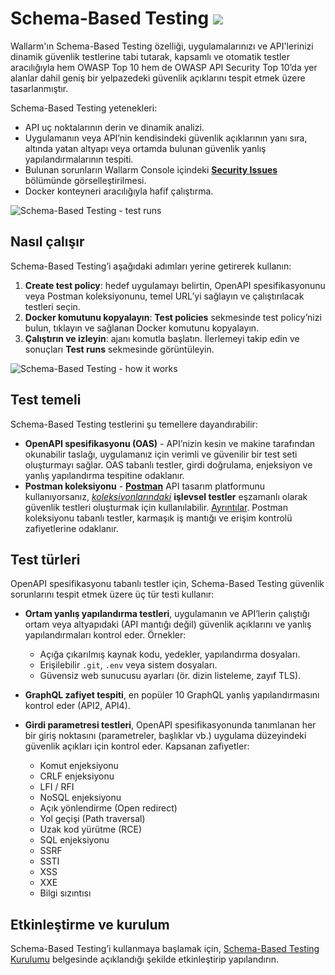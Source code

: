 # Schema-Based Testing <a href="../../../about-wallarm/subscription-plans/#core-subscription-plans"><img src="../../../images/security-testing-tag.svg" style="border: none;"></a>

Wallarm'ın Schema-Based Testing özelliği, uygulamalarınızı ve API'lerinizi dinamik güvenlik testlerine tabi tutarak, kapsamlı ve otomatik testler aracılığıyla hem OWASP Top 10 hem de OWASP API Security Top 10’da yer alanlar dahil geniş bir yelpazedeki güvenlik açıklarını tespit etmek üzere tasarlanmıştır.

Schema-Based Testing yetenekleri:

* API uç noktalarının derin ve dinamik analizi.
* Uygulamanın veya API’nin kendisindeki güvenlik açıklarının yanı sıra, altında yatan altyapı veya ortamda bulunan güvenlik yanlış yapılandırmalarının tespiti.
* Bulunan sorunların Wallarm Console içindeki [**Security Issues**](../../api-attack-surface/security-issues.md) bölümünde görselleştirilmesi.
* Docker konteyneri aracılığıyla hafif çalıştırma.

![Schema-Based Testing - test runs](../../images/vulnerability-detection/sbt-test-runs.png)

## Nasıl çalışır

Schema-Based Testing’i aşağıdaki adımları yerine getirerek kullanın:

1. **Create test policy**: hedef uygulamayı belirtin, OpenAPI spesifikasyonunu veya Postman koleksiyonunu, temel URL’yi sağlayın ve çalıştırılacak testleri seçin.
1. **Docker komutunu kopyalayın**: **Test policies** sekmesinde test policy’nizi bulun, tıklayın ve sağlanan Docker komutunu kopyalayın.
1. **Çalıştırın ve izleyin**: ajanı komutla başlatın. İlerlemeyi takip edin ve sonuçları **Test runs** sekmesinde görüntüleyin.

![Schema-Based Testing - how it works](../../images/vulnerability-detection/sbt-diagram.png)

## Test temeli

Schema-Based Testing testlerini şu temellere dayandırabilir:

* **OpenAPI spesifikasyonu (OAS)** - API’nizin kesin ve makine tarafından okunabilir taslağı, uygulamanız için verimli ve güvenilir bir test seti oluşturmayı sağlar. OAS tabanlı testler, girdi doğrulama, enjeksiyon ve yanlış yapılandırma tespitine odaklanır.
* **Postman koleksiyonu** - [**Postman**](https://www.postman.com/) API tasarım platformunu kullanıyorsanız, [*koleksiyonlarındaki*](https://www.postman.com/product/collections/) **işlevsel testler** eşzamanlı olarak güvenlik testleri oluşturmak için kullanılabilir. [Ayrıntılar](setup.md#postman-collection-based). Postman koleksiyonu tabanlı testler, karmaşık iş mantığı ve erişim kontrolü zafiyetlerine odaklanır.

## Test türleri

OpenAPI spesifikasyonu tabanlı testler için, Schema-Based Testing güvenlik sorunlarını tespit etmek üzere üç tür testi kullanır:

* **Ortam yanlış yapılandırma testleri**, uygulamanın ve API’lerin çalıştığı ortam veya altyapıdaki (API mantığı değil) güvenlik açıklarını ve yanlış yapılandırmaları kontrol eder. Örnekler:

    * Açığa çıkarılmış kaynak kodu, yedekler, yapılandırma dosyaları.
    * Erişilebilir `.git`, `.env` veya sistem dosyaları.
    * Güvensiz web sunucusu ayarları (ör. dizin listeleme, zayıf TLS).

* **GraphQL zafiyet tespiti**, en popüler 10 GraphQL yanlış yapılandırmasını kontrol eder (API2, API4).

* **Girdi parametresi testleri**, OpenAPI spesifikasyonunda tanımlanan her bir giriş noktasını (parametreler, başlıklar vb.) uygulama düzeyindeki güvenlik açıkları için kontrol eder. Kapsanan zafiyetler:

    * Komut enjeksiyonu
    * CRLF enjeksiyonu
    * LFI / RFI
    * NoSQL enjeksiyonu
    * Açık yönlendirme (Open redirect)
    * Yol geçişi (Path traversal)
    * Uzak kod yürütme (RCE)
    * SQL enjeksiyonu
    * SSRF
    * SSTI
    * XSS
    * XXE
    * Bilgi sızıntısı

## Etkinleştirme ve kurulum

Schema-Based Testing’i kullanmaya başlamak için, [Schema-Based Testing Kurulumu](setup.md) belgesinde açıklandığı şekilde etkinleştirip yapılandırın.